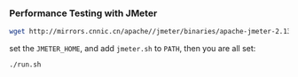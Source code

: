 ### Performance Testing with JMeter

```sh
wget http://mirrors.cnnic.cn/apache//jmeter/binaries/apache-jmeter-2.13.zip
```

set the `JMETER_HOME`, and add `jmeter.sh` to `PATH`, then you are all set:

```sh
./run.sh
```